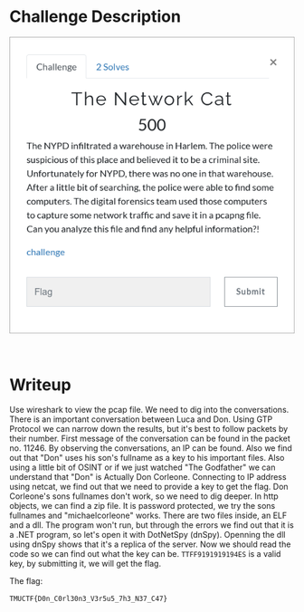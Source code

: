 # Challenge Description
<p align="center">
  <img src="Challenge.png">
</p>
<br>

# Writeup
Use wireshark to view the pcap file. 
We need to dig into the conversations. 
There is an important conversation between Luca and Don. 
Using GTP Protocol we can narrow down the results, but it's best to follow packets by their number. 
First message of the conversation can be found in the packet no. 11246. 
By observing the conversations, an IP can be found. 
Also we find out that "Don" uses his son's fullname as a key to his important files. 
Also using a little bit of OSINT or if we just watched "The Godfather" we can understand that "Don" is Actually Don Corleone. 
Connecting to IP address using netcat, we find out that we need to provide a key to get the flag. 
Don Corleone's sons fullnames don't work, so we need to dig deeper. 
In http objects, we can find a zip file. 
It is password protected, we try the sons fullnames and "michaelcorleone" works. 
There are two files inside, an ELF and a dll. 
The program won't run, but through the errors we find out that it is a .NET program, so let's open it with DotNetSpy (dnSpy). 
Openning the dll using dnSpy shows that it's a replica of the server. 
Now we should read the code so we can find out what the key can be. 
`TTFF9191919194ES` is a valid key, by submitting it, we will get the flag.

The flag:
```
TMUCTF{D0n_C0rl30n3_V3r5u5_7h3_N37_C47}
```
